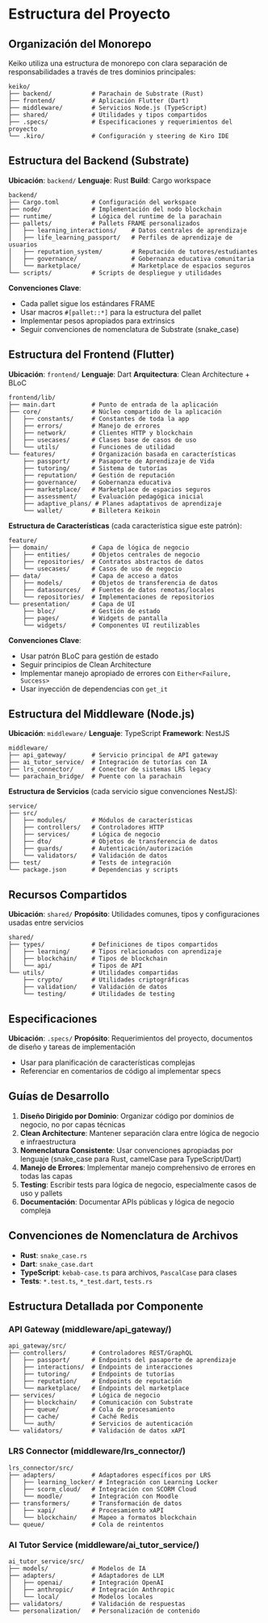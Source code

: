# Estructura del Proyecto

## Organización del Monorepo

Keiko utiliza una estructura de monorepo con clara separación de responsabilidades a través de tres dominios principales:

```
keiko/
├── backend/           # Parachain de Substrate (Rust)
├── frontend/          # Aplicación Flutter (Dart)
├── middleware/        # Servicios Node.js (TypeScript)
├── shared/            # Utilidades y tipos compartidos
├── .specs/            # Especificaciones y requerimientos del proyecto
└── .kiro/             # Configuración y steering de Kiro IDE
```

## Estructura del Backend (Substrate)

**Ubicación**: `backend/`
**Lenguaje**: Rust
**Build**: Cargo workspace

```
backend/
├── Cargo.toml         # Configuración del workspace
├── node/              # Implementación del nodo blockchain
├── runtime/           # Lógica del runtime de la parachain
├── pallets/           # Pallets FRAME personalizados
│   ├── learning_interactions/    # Datos centrales de aprendizaje
│   ├── life_learning_passport/   # Perfiles de aprendizaje de usuarios
│   ├── reputation_system/        # Reputación de tutores/estudiantes
│   ├── governance/               # Gobernanza educativa comunitaria
│   └── marketplace/              # Marketplace de espacios seguros
└── scripts/           # Scripts de despliegue y utilidades
```

**Convenciones Clave**:

- Cada pallet sigue los estándares FRAME
- Usar macros `#[pallet::*]` para la estructura del pallet
- Implementar pesos apropiados para extrinsics
- Seguir convenciones de nomenclatura de Substrate (snake_case)

## Estructura del Frontend (Flutter)

**Ubicación**: `frontend/`
**Lenguaje**: Dart
**Arquitectura**: Clean Architecture + BLoC

```
frontend/lib/
├── main.dart          # Punto de entrada de la aplicación
├── core/              # Núcleo compartido de la aplicación
│   ├── constants/     # Constantes de toda la app
│   ├── errors/        # Manejo de errores
│   ├── network/       # Clientes HTTP y blockchain
│   ├── usecases/      # Clases base de casos de uso
│   └── utils/         # Funciones de utilidad
└── features/          # Organización basada en características
    ├── passport/      # Pasaporte de Aprendizaje de Vida
    ├── tutoring/      # Sistema de tutorías
    ├── reputation/    # Gestión de reputación
    ├── governance/    # Gobernanza educativa
    ├── marketplace/   # Marketplace de espacios seguros
    ├── assessment/    # Evaluación pedagógica inicial
    ├── adaptive_plans/ # Planes adaptativos de aprendizaje
    └── wallet/        # Billetera Keikoin
```

**Estructura de Características** (cada característica sigue este patrón):

```
feature/
├── domain/            # Capa de lógica de negocio
│   ├── entities/      # Objetos centrales de negocio
│   ├── repositories/  # Contratos abstractos de datos
│   └── usecases/      # Casos de uso de negocio
├── data/              # Capa de acceso a datos
│   ├── models/        # Objetos de transferencia de datos
│   ├── datasources/   # Fuentes de datos remotas/locales
│   └── repositories/  # Implementaciones de repositorios
└── presentation/      # Capa de UI
    ├── bloc/          # Gestión de estado
    ├── pages/         # Widgets de pantalla
    └── widgets/       # Componentes UI reutilizables
```

**Convenciones Clave**:

- Usar patrón BLoC para gestión de estado
- Seguir principios de Clean Architecture
- Implementar manejo apropiado de errores con `Either<Failure, Success>`
- Usar inyección de dependencias con `get_it`

## Estructura del Middleware (Node.js)

**Ubicación**: `middleware/`
**Lenguaje**: TypeScript
**Framework**: NestJS

```
middleware/
├── api_gateway/       # Servicio principal de API gateway
├── ai_tutor_service/  # Integración de tutorías con IA
├── lrs_connector/     # Conector de sistemas LRS legacy
└── parachain_bridge/  # Puente con la parachain
```

**Estructura de Servicios** (cada servicio sigue convenciones NestJS):

```
service/
├── src/
│   ├── modules/       # Módulos de características
│   ├── controllers/   # Controladores HTTP
│   ├── services/      # Lógica de negocio
│   ├── dto/           # Objetos de transferencia de datos
│   ├── guards/        # Autenticación/autorización
│   └── validators/    # Validación de datos
├── test/              # Tests de integración
└── package.json       # Dependencias y scripts
```

## Recursos Compartidos

**Ubicación**: `shared/`
**Propósito**: Utilidades comunes, tipos y configuraciones usadas entre servicios

```
shared/
├── types/             # Definiciones de tipos compartidos
│   ├── learning/      # Tipos relacionados con aprendizaje
│   ├── blockchain/    # Tipos de blockchain
│   └── api/           # Tipos de API
└── utils/             # Utilidades compartidas
    ├── crypto/        # Utilidades criptográficas
    ├── validation/    # Validación de datos
    └── testing/       # Utilidades de testing
```

## Especificaciones

**Ubicación**: `.specs/`
**Propósito**: Requerimientos del proyecto, documentos de diseño y tareas de implementación

- Usar para planificación de características complejas
- Referenciar en comentarios de código al implementar specs

## Guías de Desarrollo

1. **Diseño Dirigido por Dominio**: Organizar código por dominios de negocio, no por capas técnicas
2. **Clean Architecture**: Mantener separación clara entre lógica de negocio e infraestructura
3. **Nomenclatura Consistente**: Usar convenciones apropiadas por lenguaje (snake_case para Rust, camelCase para TypeScript/Dart)
4. **Manejo de Errores**: Implementar manejo comprehensivo de errores en todas las capas
5. **Testing**: Escribir tests para lógica de negocio, especialmente casos de uso y pallets
6. **Documentación**: Documentar APIs públicas y lógica de negocio compleja

## Convenciones de Nomenclatura de Archivos

- **Rust**: `snake_case.rs`
- **Dart**: `snake_case.dart`
- **TypeScript**: `kebab-case.ts` para archivos, `PascalCase` para clases
- **Tests**: `*.test.ts`, `*_test.dart`, `tests.rs`

## Estructura Detallada por Componente

### API Gateway (middleware/api_gateway/)

```
api_gateway/src/
├── controllers/       # Controladores REST/GraphQL
│   ├── passport/      # Endpoints del pasaporte de aprendizaje
│   ├── interactions/  # Endpoints de interacciones
│   ├── tutoring/      # Endpoints de tutorías
│   ├── reputation/    # Endpoints de reputación
│   └── marketplace/   # Endpoints del marketplace
├── services/          # Lógica de negocio
│   ├── blockchain/    # Comunicación con Substrate
│   ├── queue/         # Cola de procesamiento
│   ├── cache/         # Caché Redis
│   └── auth/          # Servicios de autenticación
└── validators/        # Validación de datos xAPI
```

### LRS Connector (middleware/lrs_connector/)

```
lrs_connector/src/
├── adapters/          # Adaptadores específicos por LRS
│   ├── learning_locker/ # Integración con Learning Locker
│   ├── scorm_cloud/   # Integración con SCORM Cloud
│   └── moodle/        # Integración con Moodle
├── transformers/      # Transformación de datos
│   ├── xapi/          # Procesamiento xAPI
│   └── blockchain/    # Mapeo a formatos blockchain
└── queue/             # Cola de reintentos
```

### AI Tutor Service (middleware/ai_tutor_service/)

```
ai_tutor_service/src/
├── models/            # Modelos de IA
├── adapters/          # Adaptadores de LLM
│   ├── openai/        # Integración OpenAI
│   ├── anthropic/     # Integración Anthropic
│   └── local/         # Modelos locales
├── validators/        # Validación de respuestas
└── personalization/   # Personalización de contenido
```
